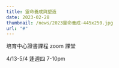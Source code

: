```yaml
---
title: 靈命養成與塑造
date: 2023-02-28
thumbnail: /news/2023靈命養成-445x250.jpg
url: "#"
---
```


培育中心證書課程 zoom 課堂

4/13-5/4 逢週四 7-10pm
